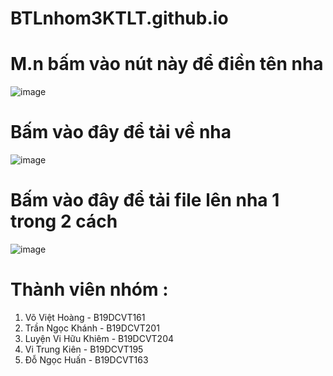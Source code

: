 # BTLnhom3KTLT.github.io

# M.n bấm vào nút này để điền tên nha
![image](https://user-images.githubusercontent.com/92570598/143170774-016f7c44-8161-40ca-ba43-80088ebbd07a.png)

# Bấm vào đây để tải về nha
![image](https://user-images.githubusercontent.com/92570598/143170933-83283799-b0ae-45c0-bbab-b69d3251a288.png)

# Bấm vào đây để tải file lên nha 1 trong 2 cách 
![image](https://user-images.githubusercontent.com/92570598/143171129-9b646ac7-7da1-4b5f-abc8-d6248b6c31a0.png)

# Thành viên nhóm :
  1. Võ Việt Hoàng - B19DCVT161
  2. Trần Ngọc Khánh - B19DCVT201
  3. Luyện Vi Hữu Khiêm - B19DCVT204
  4. Vi Trung Kiên - B19DCVT195
  5. Đỗ Ngọc Huấn - B19DCVT163
